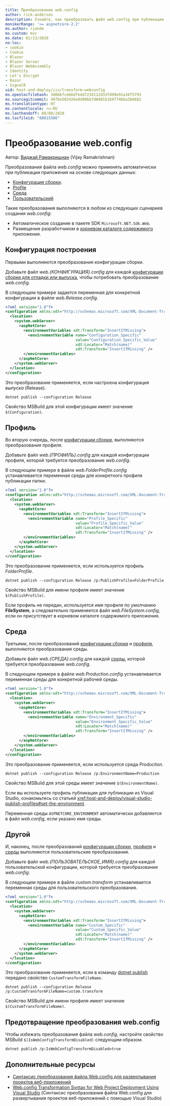 ```yaml
---
title: Преобразование web.config
author: rick-anderson
description: Узнайте, как преобразовать файл web.config при публикации приложения ASP.NET Core.
monikerRange: '>= aspnetcore-2.2'
ms.author: riande
ms.custom: mvc
ms.date: 01/13/2020
no-loc:
- cookie
- Cookie
- Blazor
- Blazor Server
- Blazor WebAssembly
- Identity
- Let's Encrypt
- Razor
- SignalR
uid: host-and-deploy/iis/transform-webconfig
ms.openlocfilehash: 3d0bbfceb6dfedd7234112d33fd99e91a34f5793
ms.sourcegitcommit: 497be502426e9d90bb7d0401b1b9f74b6a384682
ms.translationtype: HT
ms.contentlocale: ru-RU
ms.lasthandoff: 08/08/2020
ms.locfileid: "88015586"
---
```

# <a name="transform-webconfig"></a>Преобразование web.config

Автор: [Виджай Рамакришнан](https://github.com/vijayrkn) (Vijay Ramakrishnan)

Преобразования файла *web.config* можно применять автоматически при публикации приложения на основе следующих данных:

* [Конфигурация сборки](#build-configuration).
* [Profile](#profile)
* [Среда](#environment)
* [Пользовательский](#custom)

Такие преобразования выполняются в любом из следующих сценариев создания *web.config*:

* Автоматическое создание в пакете SDK `Microsoft.NET.Sdk.Web`.
* Размещение разработчиком в [корневом каталоге содержимого](xref:fundamentals/index#content-root) приложения.

## <a name="build-configuration"></a>Конфигурация построения

Первыми выполняются преобразования конфигурации сборки.

Добавьте файл *web.{КОНФИГУРАЦИЯ}.config* для каждой [конфигурации сборки для отладки или выпуска](/dotnet/core/tools/dotnet-publish#options), чтобы потребовать преобразование *web.config*.

В следующем примере задается переменная для конкретной конфигурации в файле *web.Release.config*.

```xml
<?xml version="1.0"?>
<configuration xmlns:xdt="http://schemas.microsoft.com/XML-Document-Transform">
  <location>
    <system.webServer>
      <aspNetCore>
        <environmentVariables xdt:Transform="InsertIfMissing">
          <environmentVariable name="Configuration_Specific" 
                               value="Configuration_Specific_Value" 
                               xdt:Locator="Match(name)" 
                               xdt:Transform="InsertIfMissing" />
        </environmentVariables>
      </aspNetCore>
    </system.webServer>
  </location>
</configuration>
```

Это преобразование применяется, если настроена конфигурация *выпуска* (Release).

```dotnetcli
dotnet publish --configuration Release
```

Свойство MSBuild для этой конфигурации имеет значение `$(Configuration)`.

## <a name="profile"></a>Профиль

Во вторую очередь, после [конфигурации сборки](#build-configuration), выполняются преобразования профиля.

Добавьте файл *web.{ПРОФИЛЬ}.config* для каждой конфигурации профиля, которой требуется преобразование *web.config*.

В следующем примере в файле *web.FolderProfile.config* устанавливается переменная среды для конкретного профиля публикации папки.

```xml
<?xml version="1.0"?>
<configuration xmlns:xdt="http://schemas.microsoft.com/XML-Document-Transform">
  <location>
    <system.webServer>
      <aspNetCore>
        <environmentVariables xdt:Transform="InsertIfMissing">
          <environmentVariable name="Profile_Specific" 
                               value="Profile_Specific_Value" 
                               xdt:Locator="Match(name)" 
                               xdt:Transform="InsertIfMissing" />
        </environmentVariables>
      </aspNetCore>
    </system.webServer>
  </location>
</configuration>
```

Это преобразование применяется, если используется профиль *FolderProfile*.

```dotnetcli
dotnet publish --configuration Release /p:PublishProfile=FolderProfile
```

Свойство MSBuild для имени профиля имеет значение `$(PublishProfile)`.

Если профиль не передан, используется имя профиля по умолчанию **FileSystem**, а следовательно применяется файл *web.FileSystem.config*, если он присутствует в корневом каталоге содержимого приложения.

## <a name="environment"></a>Среда

Третьими, после преобразований [конфигурации сборки](#build-configuration) и [профиля](#profile), выполняются преобразования среды.

Добавьте файл *web.{СРЕДА}.config* для каждой [среды](xref:fundamentals/environments), которой требуется преобразование *web.config*.

В следующем примере в файле *web.Production.config* устанавливается переменная среды для конкретной рабочей среды.

```xml
<?xml version="1.0"?>
<configuration xmlns:xdt="http://schemas.microsoft.com/XML-Document-Transform">
  <location>
    <system.webServer>
      <aspNetCore>
        <environmentVariables xdt:Transform="InsertIfMissing">
          <environmentVariable name="Environment_Specific" 
                               value="Environment_Specific_Value" 
                               xdt:Locator="Match(name)" 
                               xdt:Transform="InsertIfMissing" />
        </environmentVariables>
      </aspNetCore>
    </system.webServer>
  </location>
</configuration>
```

Это преобразование применяется, если используется среда *Production*.

```dotnetcli
dotnet publish --configuration Release /p:EnvironmentName=Production
```

Свойство MSBuild для этой среды имеет значение `$(EnvironmentName)`.

Если вы используете профиль публикации для публикации из Visual Studio, ознакомьтесь со статьей <xref:host-and-deploy/visual-studio-publish-profiles#set-the-environment>.

Переменная среды `ASPNETCORE_ENVIRONMENT` автоматически добавляется в файл *web.config*, если указано имя среды.

## <a name="custom"></a>Другой

И, наконец, после преобразований [конфигурации сборки](#build-configuration), [профиля](#profile) и [среды](#environment) выполняются пользовательские преобразования.

Добавьте файл *web.{ПОЛЬЗОВАТЕЛЬСКОЕ_ИМЯ}.config* для каждой пользовательской конфигурации, которой требуется преобразование *web.config*.

В следующем примере в файле *custom.transform* устанавливается переменная среды для пользовательского преобразования.

```xml
<?xml version="1.0"?>
<configuration xmlns:xdt="http://schemas.microsoft.com/XML-Document-Transform">
  <location>
    <system.webServer>
      <aspNetCore>
        <environmentVariables xdt:Transform="InsertIfMissing">
          <environmentVariable name="Custom_Specific" 
                               value="Custom_Specific_Value" 
                               xdt:Locator="Match(name)" 
                               xdt:Transform="InsertIfMissing" />
        </environmentVariables>
      </aspNetCore>
    </system.webServer>
  </location>
</configuration>
```

Это преобразование применяется, если в команду [dotnet publish](/dotnet/core/tools/dotnet-publish) передано свойство `CustomTransformFileName`.

```dotnetcli
dotnet publish --configuration Release /p:CustomTransformFileName=custom.transform
```

Свойство MSBuild для имени профиля имеет значение `$(CustomTransformFileName)`.

## <a name="prevent-webconfig-transformation"></a>Предотвращение преобразования web.config

Чтобы избежать преобразования файла *web.config*, настройте свойство MSBuild `$(IsWebConfigTransformDisabled)` следующим образом.

```dotnetcli
dotnet publish /p:IsWebConfigTransformDisabled=true
```

## <a name="additional-resources"></a>Дополнительные ресурсы

* [Синтаксис преобразования файла Web.config для развертывания проектов веб-приложений](/previous-versions/dd465326(v=vs.100))
* [Web.config Transformation Syntax for Web Project Deployment Using Visual Studio](/previous-versions/aspnet/dd465326(v=vs.110)) (Синтаксис преобразования файла Web.config для развертывания проектов веб-приложений с помощью Visual Studio)
